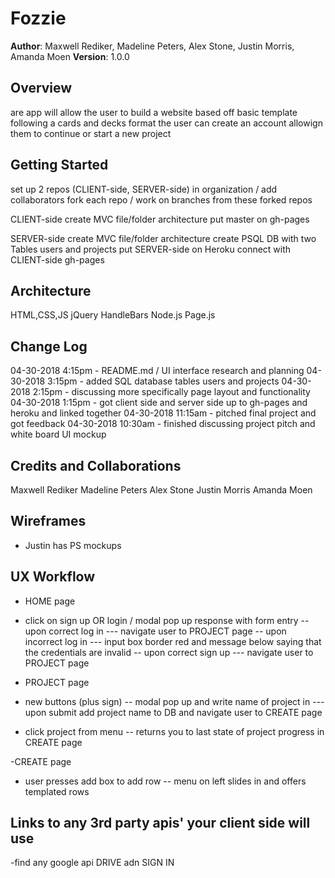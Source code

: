 # Fozzie

**Author**: Maxwell Rediker, Madeline Peters, Alex Stone, Justin Morris, Amanda Moen
**Version**: 1.0.0

## Overview

are app will allow the user to build a website based off basic template following a cards and decks format
the user can create an account allowign them to continue or start a new project


## Getting Started

set up 2 repos (CLIENT-side, SERVER-side) in organization / add collaborators
fork each repo / work on branches from these forked repos

CLIENT-side
create MVC file/folder architecture
put master on gh-pages


SERVER-side
create MVC file/folder architecture
create PSQL DB with two Tables users and projects
put SERVER-side on Heroku
connect with CLIENT-side gh-pages


## Architecture

HTML,CSS,JS
jQuery
HandleBars
Node.js
Page.js


## Change Log

04-30-2018 4:15pm - README.md / UI interface research and planning
04-30-2018 3:15pm - added SQL database tables users and projects
04-30-2018 2:15pm - discussing more specifically page layout and functionality
04-30-2018 1:15pm - got client side and server side up to gh-pages and heroku and linked together
04-30-2018 11:15am - pitched final project and got feedback
04-30-2018 10:30am - finished discussing project pitch and white board UI mockup


## Credits and Collaborations

Maxwell Rediker
Madeline Peters
Alex Stone
Justin Morris
Amanda Moen


## Wireframes
- Justin has PS mockups


## UX Workflow

- HOME page

- click on sign up OR login /  modal pop up response with form entry
-- upon correct log in 
--- navigate user to PROJECT page
-- upon incorrect log in
--- input box border red and message below saying that the credentials are invalid
-- upon correct sign up
--- navigate user to PROJECT page

- PROJECT page

- new buttons (plus sign)
-- modal pop up and write name of project in
--- upon submit add project name to DB and navigate user to CREATE page
- click project from menu
-- returns you to last state of project progress in CREATE page

-CREATE page

- user presses add box to add row
-- menu on left slides in and offers templated rows


## Links to any 3rd party apis' your client side will use
-find any google api DRIVE adn SIGN IN